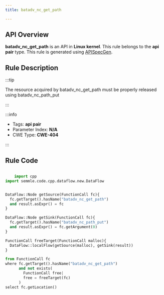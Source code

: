 ```yaml
---
title: batadv_nc_get_path

---
```



## API Overview
**batadv_nc_get_path** is an API in **Linux kernel**. This rule belongs to the **api pair** type. This rule is generated using [APISpecGen](../../tools/APISpecGen).
## Rule Description

:::tip

The resource acquired by batadv_nc_get_path must be properly released using batadv_nc_path_put

:::

:::info

- Tags: **api pair**
- Parameter Index: **N/A**
- CWE Type: **CWE-404**

:::

## Rule Code
```python

    import cpp
import semmle.code.cpp.dataflow.new.DataFlow


DataFlow::Node getSource(FunctionCall fc){
  fc.getTarget().hasName("batadv_nc_get_path")
  and result.asExpr() = fc
}

DataFlow::Node getSink(FunctionCall fc){
  fc.getTarget().hasName("batadv_nc_path_put")
  and result.asExpr() = fc.getArgument(0)
}

FunctionCall freeTarget(FunctionCall malloc){
  DataFlow::localFlow(getSource(malloc), getSink(result))
}

from FunctionCall fc
where fc.getTarget().hasName("batadv_nc_get_path")
      and not exists(
        FunctionCall free| 
        free = freeTarget(fc)
      )
select fc.getLocation()

    
```